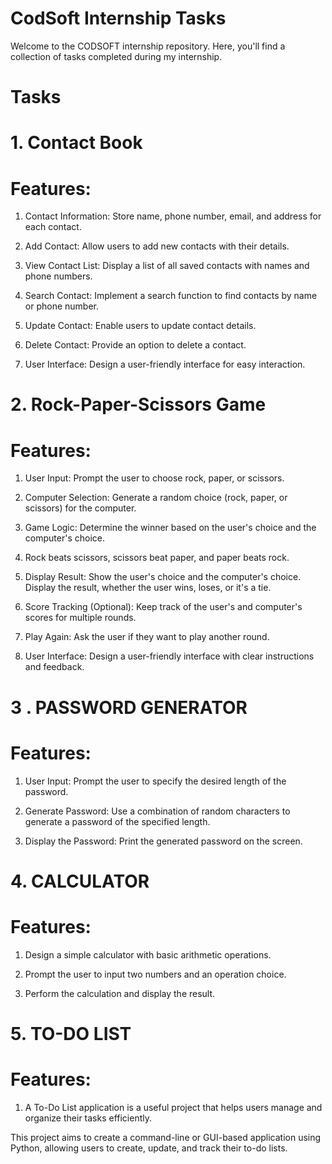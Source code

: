 # CodSoft Internship Tasks
Welcome to the CODSOFT internship repository. Here, you'll find a collection of tasks completed during my internship.

# Tasks

# 1. Contact Book

# Features:

1. Contact Information: Store name, phone number, email, and address for each contact.

2. Add Contact: Allow users to add new contacts with their details.

3. View Contact List: Display a list of all saved contacts with names and phone numbers.

4. Search Contact: Implement a search function to find contacts by name or phone number.

5. Update Contact: Enable users to update contact details.

6. Delete Contact: Provide an option to delete a contact.

7. User Interface: Design a user-friendly interface for easy interaction.

# 2. Rock-Paper-Scissors Game

# Features:

1. User Input: Prompt the user to choose rock, paper, or scissors.

2. Computer Selection: Generate a random choice (rock, paper, or scissors) for the computer.

3. Game Logic: Determine the winner based on the user's choice and the computer's choice.

4. Rock beats scissors, scissors beat paper, and paper beats rock.

5. Display Result: Show the user's choice and the computer's choice. Display the result, whether the user wins, loses, or it's a tie.

6. Score Tracking (Optional): Keep track of the user's and computer's scores for multiple rounds.

7. Play Again: Ask the user if they want to play another round.

8. User Interface: Design a user-friendly interface with clear instructions and feedback.


# 3 . PASSWORD GENERATOR

# Features:

1. User Input: Prompt the user to specify the desired length of the password.

2. Generate Password: Use a combination of random characters to generate a password of the specified length.

3. Display the Password: Print the generated password on the screen.

# 4. CALCULATOR

# Features:

1. Design a simple calculator with basic arithmetic operations.

2. Prompt the user to input two numbers and an operation choice.

3. Perform the calculation and display the result.

# 5. TO-DO LIST

# Features:

1. A To-Do List application is a useful project that helps users manage and organize their tasks efficiently.

This project aims to create a command-line or GUI-based application using Python, allowing users to create, update, and track their to-do lists.
